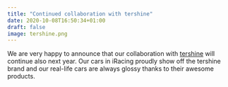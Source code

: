 ```yaml
---
title: "Continued collaboration with tershine"
date: 2020-10-08T16:50:34+01:00
draft: false
image: tershine.png
---
```



We are very happy to announce that our collaboration with [tershine](https:tershine.com) will continue also next year. Our cars in iRacing proudly show off the tershine brand and our real-life cars are always glossy thanks to their awesome products.
